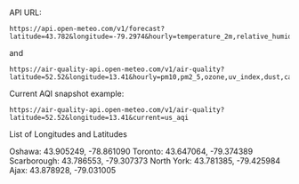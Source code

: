 #

API URL:

```
https://api.open-meteo.com/v1/forecast?latitude=43.782&longitude=-79.2974&hourly=temperature_2m,relative_humidity_2m,rain,wind_speed_120m,wind_speed_80m,wind_speed_40m,wind_speed_10m,wind_direction_10m,wind_direction_40m,wind_direction_80m,wind_direction_120m,snowfall&models=gem_seamless&timezone=America%2FNew_York&past_days=60&forecast_days=3
```

and

```
https://air-quality-api.open-meteo.com/v1/air-quality?latitude=52.52&longitude=13.41&hourly=pm10,pm2_5,ozone,uv_index,dust,carbon_dioxide,nitrogen_dioxide,sulphur_dioxide&past_days=60&forecast_days=3
```

Current AQI snapshot example:

```
https://air-quality-api.open-meteo.com/v1/air-quality?latitude=52.52&longitude=13.41&current=us_aqi
```

List of Longitudes and Latitudes

Oshawa: 43.905249, -78.861090
Toronto: 43.647064, -79.374389
Scarborough: 43.786553, -79.307373
North York: 43.781385, -79.425984
Ajax: 43.878928, -79.031005
